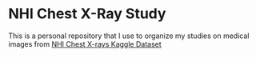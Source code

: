 # NHI Chest X-Ray Study

This is a personal repository that I use to organize my studies on medical images from [NHI Chest X-rays Kaggle Dataset](https://www.kaggle.com/datasets/nih-chest-xrays/data) 
